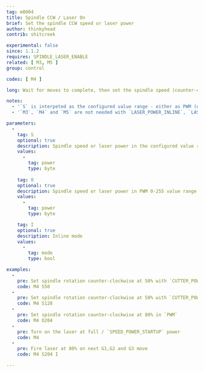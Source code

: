 ```yaml
---
tag: m0004
title: Spindle CCW / Laser On
brief: Set the spindle CCW speed or laser power
author: thinkyhead
contrib: shitcreek

experimental: false
since: 1.1.2
requires: SPINDLE_LASER_ENABLE
related: [ M3, M5 ]
group: control

codes: [ M4 ]

long: Wait for moves to complete, then set the spindle speed (counter-clockwise) or laser power.

notes:
  - '`S` is interpeted as the configured value range - either as PWM (default), Percent, or RPM (see `CUTTER_POWER_DISPLAY`).'
  - '`M3`, `M4` and `M5` are not needed with `LASER_POWER_INLINE`, `LASER_MOVE_POWER`, and `LASER_MOVE_G0_OFF` enabled.'

parameters:
  -
    tag: S
    optional: true
    description: Spindle speed or laser power in the configured value range (see `CUTTER_POWER_DISPLAY`) (PWM 0-255 value range by default)
    values:
      -
        tag: power
        type: byte
    
    tag: 0
    optional: true
    description: Spindle speed or laser power in PWM 0-255 value range
    values:
      -
        tag: power
        type: byte

    tag: I
    optional: true
    description: Inline mode
    values:
      -
        tag: mode
        type: bool

examples:
  -
    pre: Set spindle rotation counter-clockwise at 50% with `CUTTER_POWER_DISPLAY` set to `PERCENT`
    code: M4 S50
  -
    pre: Set spindle rotation counter-clockwise at 50% with `CUTTER_POWER_DISPLAY` set to `PWM`
    code: M4 S128
  -
    pre: Set spindle rotation counter-clockwise at 80% in `PWM`
    code: M4 O204
  -
    pre: Turn on the laser at full / `SPEED_POWER_STARTUP` power
    code: M4 
  -
    pre: Fire laser at 80% on next G1,G2 and G3 move
    code: M4 S204 I

---
```

